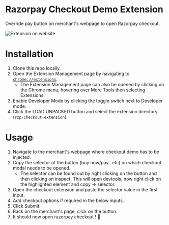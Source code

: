 # Razorpay Checkout Demo Extension

Override pay button on merchant's webpage to open Razorpay checkout.

![Extension on website](https://github.com/tarun-khanna/rzp-checkout-extension/blob/main/images/screenshot1.png?raw=true)

# Installation

1. Clone this repo locally.
2. Open the Extension Management page by navigating to [`chrome://extensions`](chrome://extensions).
   - The Extension Management page can also be opened by clicking on the Chrome menu, hovering over More Tools then selecting Extensions.
3. Enable Developer Mode by clicking the toggle switch next to Developer mode.
4. Click the LOAD UNPACKED button and select the extension directory (`rzp-checkout-extension`).

# Usage

1. Navigate to the merchant's webpage where checkout demo has to be injected.
2. Copy the selector of the button (buy now/pay.. etc) on which checkout modal needs to be opened.
   - The selector can be found out by right clicking on the button and then clicking on inspect. This will open devtools, now right click on the highlighted element and copy -> selector.
3. Open the checkout extension and paste the selector value in the first input.
4. Add checkout options if required in the below inputs.
5. Click Submit.
6. Back on the merchant's page, click on the button.
7. It should now open razorpay checkout ! 🚀
